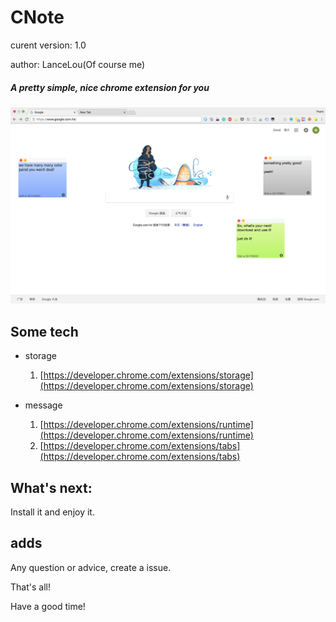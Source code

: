 # CNote

curent version: 1.0

author: LanceLou(Of course me)


##### A pretty simple, nice chrome extension for you



![demo-1](imgs/banner.png)



## Some tech

* storage
	1. [https://developer.chrome.com/extensions/storage](https://developer.chrome.com/extensions/storage)

* message
	1. [https://developer.chrome.com/extensions/runtime](https://developer.chrome.com/extensions/runtime)
	2. [https://developer.chrome.com/extensions/tabs](https://developer.chrome.com/extensions/tabs)

## What's next:

Install it and enjoy it.

## adds

Any question or advice, create a issue.

That's all!

Have a good time!
	